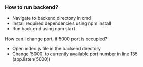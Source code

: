 ### How to run backend?
  - Navigate to backend directory in cmd
  - Install required dependencies using npm install
  - Run back end using npm start

How can I change port, if 5000 port is occupied?
  - Open index.js file in the backend directory
  - Change '5000' to currently available port number in line 135 (app.listen(5000))
